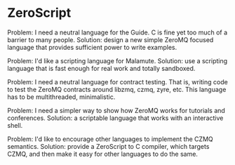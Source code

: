# ZeroScript

Problem: I need a neutral language for the Guide. C is fine yet too much of a barrier to many people.
Solution: design a new simple ZeroMQ focused language that provides sufficient power to write examples.

Problem: I'd like a scripting language for Malamute.
Solution: use a scripting language that is fast enough for real work and totally sandboxed.

Problem: I need a neutral language for contract testing. That is, writing code to test the ZeroMQ
contracts around libzmq, czmq, zyre, etc. This language has to be multithreaded, minimalistic.

Problem: I need a simpler way to show how ZeroMQ works for tutorials and conferences.
Solution: a scriptable language that works with an interactive shell.

Problem: I'd like to encourage other languages to implement the CZMQ semantics.
Solution: provide a ZeroScript to C compiler, which targets CZMQ, and then make it easy for
other languages to do the same.

